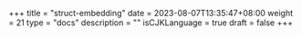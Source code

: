 +++
title = "struct-embedding"
date = 2023-08-07T13:35:47+08:00
weight = 21
type = "docs"
description = ""
isCJKLanguage = true
draft = false
+++